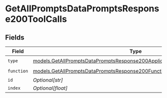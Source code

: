 # GetAllPromptsDataPromptsResponse200ToolCalls


## Fields

| Field                                                                                                                                                          | Type                                                                                                                                                           | Required                                                                                                                                                       | Description                                                                                                                                                    |
| -------------------------------------------------------------------------------------------------------------------------------------------------------------- | -------------------------------------------------------------------------------------------------------------------------------------------------------------- | -------------------------------------------------------------------------------------------------------------------------------------------------------------- | -------------------------------------------------------------------------------------------------------------------------------------------------------------- |
| `type`                                                                                                                                                         | [models.GetAllPromptsDataPromptsResponse200ApplicationJSONResponseBody1Type](../models/getallpromptsdatapromptsresponse200applicationjsonresponsebody1type.md) | :heavy_check_mark:                                                                                                                                             | N/A                                                                                                                                                            |
| `function`                                                                                                                                                     | [models.GetAllPromptsDataPromptsResponse200Function](../models/getallpromptsdatapromptsresponse200function.md)                                                 | :heavy_check_mark:                                                                                                                                             | N/A                                                                                                                                                            |
| `id`                                                                                                                                                           | *Optional[str]*                                                                                                                                                | :heavy_minus_sign:                                                                                                                                             | N/A                                                                                                                                                            |
| `index`                                                                                                                                                        | *Optional[float]*                                                                                                                                              | :heavy_minus_sign:                                                                                                                                             | N/A                                                                                                                                                            |